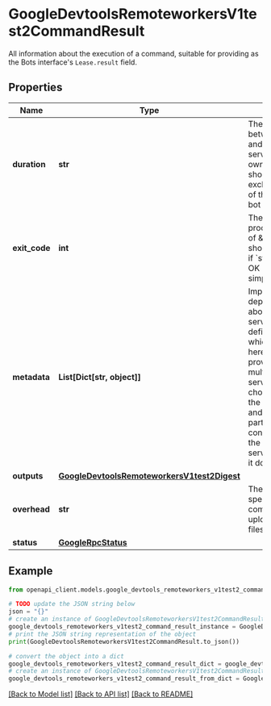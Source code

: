 # GoogleDevtoolsRemoteworkersV1test2CommandResult

All information about the execution of a command, suitable for providing as the Bots interface's `Lease.result` field.

## Properties

Name | Type | Description | Notes
------------ | ------------- | ------------- | -------------
**duration** | **str** | The elapsed time between calling Accept and Complete. The server will also have its own idea of what this should be, but this excludes the overhead of the RPCs and the bot response time. | [optional] 
**exit_code** | **int** | The exit code of the process. An exit code of \&quot;0\&quot; should only be trusted if &#x60;status&#x60; has a code of OK (otherwise it may simply be unset). | [optional] 
**metadata** | **List[Dict[str, object]]** | Implementation-dependent metadata about the task. Both servers and bots may define messages which can be encoded here; bots are free to provide metadata in multiple formats, and servers are free to choose one or more of the values to process and ignore others. In particular, it is *not* considered an error for the bot to provide the server with a field that it doesn&#39;t know about. | [optional] 
**outputs** | [**GoogleDevtoolsRemoteworkersV1test2Digest**](GoogleDevtoolsRemoteworkersV1test2Digest.md) |  | [optional] 
**overhead** | **str** | The amount of time *not* spent executing the command (ie uploading/downloading files). | [optional] 
**status** | [**GoogleRpcStatus**](GoogleRpcStatus.md) |  | [optional] 

## Example

```python
from openapi_client.models.google_devtools_remoteworkers_v1test2_command_result import GoogleDevtoolsRemoteworkersV1test2CommandResult

# TODO update the JSON string below
json = "{}"
# create an instance of GoogleDevtoolsRemoteworkersV1test2CommandResult from a JSON string
google_devtools_remoteworkers_v1test2_command_result_instance = GoogleDevtoolsRemoteworkersV1test2CommandResult.from_json(json)
# print the JSON string representation of the object
print(GoogleDevtoolsRemoteworkersV1test2CommandResult.to_json())

# convert the object into a dict
google_devtools_remoteworkers_v1test2_command_result_dict = google_devtools_remoteworkers_v1test2_command_result_instance.to_dict()
# create an instance of GoogleDevtoolsRemoteworkersV1test2CommandResult from a dict
google_devtools_remoteworkers_v1test2_command_result_from_dict = GoogleDevtoolsRemoteworkersV1test2CommandResult.from_dict(google_devtools_remoteworkers_v1test2_command_result_dict)
```
[[Back to Model list]](../README.md#documentation-for-models) [[Back to API list]](../README.md#documentation-for-api-endpoints) [[Back to README]](../README.md)


